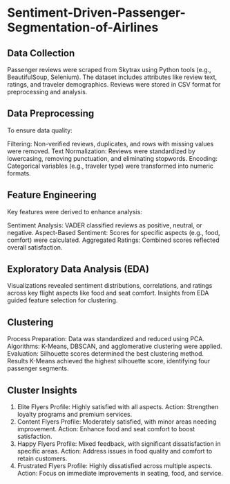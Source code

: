 # Sentiment-Driven-Passenger-Segmentation-of-Airlines
## Data Collection
Passenger reviews were scraped from Skytrax using Python tools (e.g., BeautifulSoup, Selenium). The dataset includes attributes like review text, ratings, and traveler demographics. Reviews were stored in CSV format for preprocessing and analysis.
## Data Preprocessing
To ensure data quality:

Filtering: Non-verified reviews, duplicates, and rows with missing values were removed.
Text Normalization: Reviews were standardized by lowercasing, removing punctuation, and eliminating stopwords.
Encoding: Categorical variables (e.g., traveler type) were transformed into numeric formats.
## Feature Engineering
Key features were derived to enhance analysis:

Sentiment Analysis: VADER classified reviews as positive, neutral, or negative.
Aspect-Based Sentiment: Scores for specific aspects (e.g., food, comfort) were calculated.
Aggregated Ratings: Combined scores reflected overall satisfaction.
## Exploratory Data Analysis (EDA)
Visualizations revealed sentiment distributions, correlations, and ratings across key flight aspects like food and seat comfort. Insights from EDA guided feature selection for clustering.
## Clustering
Process
Preparation: Data was standardized and reduced using PCA.
Algorithms: K-Means, DBSCAN, and agglomerative clustering were applied.
Evaluation: Silhouette scores determined the best clustering method.
Results
K-Means achieved the highest silhouette score, identifying four passenger segments.
## Cluster Insights
1. Elite Flyers
Profile: Highly satisfied with all aspects.
Action: Strengthen loyalty programs and premium services.
2. Content Flyers
Profile: Moderately satisfied, with minor areas needing improvement.
Action: Enhance food and seat comfort to boost satisfaction.
3. Happy Flyers
Profile: Mixed feedback, with significant dissatisfaction in specific areas.
Action: Address issues in food quality and comfort to retain customers.
4. Frustrated Flyers
Profile: Highly dissatisfied across multiple aspects.
Action: Focus on immediate improvements in seating, food, and service.
